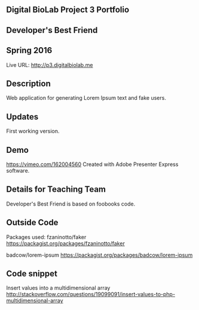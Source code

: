 ## Digital BioLab Project 3 Portfolio
## Developer's Best Friend
## Spring 2016

Live URL: <http://p3.digitalbiolab.me>

## Description
Web application for generating Lorem Ipsum text and fake users.

## Updates
First working version.

## Demo
https://vimeo.com/162004560
Created with Adobe Presenter Express software. 

## Details for Teaching Team
Developer's Best Friend is based on foobooks code.  

## Outside Code
Packages used:
fzaninotto/faker
https://packagist.org/packages/fzaninotto/faker

badcow/lorem-ipsum
https://packagist.org/packages/badcow/lorem-ipsum

## Code snippet
Insert values into a multidimensional array
http://stackoverflow.com/questions/19099091/insert-values-to-php-multidimensional-array
